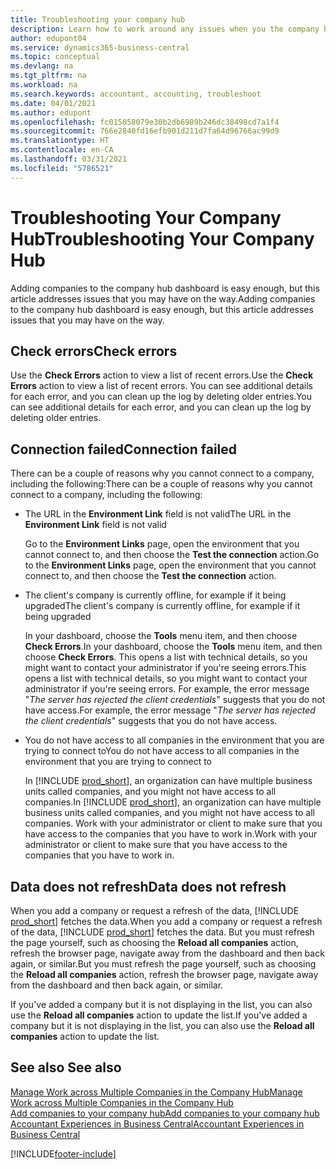 ```yaml
---
title: Troubleshooting your company hub
description: Learn how to work around any issues when you the company hub in Dynamics 365 Business Central to manage work across multiple companies.
author: edupont04
ms.service: dynamics365-business-central
ms.topic: conceptual
ms.devlang: na
ms.tgt_pltfrm: na
ms.workload: na
ms.search.keywords: accountant, accounting, troubleshoot
ms.date: 04/01/2021
ms.author: edupont
ms.openlocfilehash: fc015058079e30b2db6989b246dc38498cd7a1f4
ms.sourcegitcommit: 766e2840fd16efb901d211d7fa64d96766ac99d9
ms.translationtype: HT
ms.contentlocale: en-CA
ms.lasthandoff: 03/31/2021
ms.locfileid: "5786521"
---
```

# <a name="troubleshooting-your-company-hub"></a><span data-ttu-id="af666-103">Troubleshooting Your Company Hub</span><span class="sxs-lookup"><span data-stu-id="af666-103">Troubleshooting Your Company Hub</span></span>

<span data-ttu-id="af666-104">Adding companies to the company hub dashboard is easy enough, but this article addresses issues that you may have on the way.</span><span class="sxs-lookup"><span data-stu-id="af666-104">Adding companies to the company hub dashboard is easy enough, but this article addresses issues that you may have on the way.</span></span>  

## <a name="check-errors"></a><span data-ttu-id="af666-105">Check errors</span><span class="sxs-lookup"><span data-stu-id="af666-105">Check errors</span></span>

<span data-ttu-id="af666-106">Use the **Check Errors** action to view a list of recent errors.</span><span class="sxs-lookup"><span data-stu-id="af666-106">Use the **Check Errors** action to view a list of recent errors.</span></span> <span data-ttu-id="af666-107">You can see additional details for each error, and you can clean up the log by deleting older entries.</span><span class="sxs-lookup"><span data-stu-id="af666-107">You can see additional details for each error, and you can clean up the log by deleting older entries.</span></span>  

## <a name="connection-failed"></a><span data-ttu-id="af666-108">Connection failed</span><span class="sxs-lookup"><span data-stu-id="af666-108">Connection failed</span></span>

<span data-ttu-id="af666-109">There can be a couple of reasons why you cannot connect to a company, including the following:</span><span class="sxs-lookup"><span data-stu-id="af666-109">There can be a couple of reasons why you cannot connect to a company, including the following:</span></span>

- <span data-ttu-id="af666-110">The URL in the **Environment Link** field is not valid</span><span class="sxs-lookup"><span data-stu-id="af666-110">The URL in the **Environment Link** field is not valid</span></span>  

  <span data-ttu-id="af666-111">Go to the **Environment Links** page, open the environment that you cannot connect to, and then choose the **Test the connection** action.</span><span class="sxs-lookup"><span data-stu-id="af666-111">Go to the **Environment Links** page, open the environment that you cannot connect to, and then choose the **Test the connection** action.</span></span>  
- <span data-ttu-id="af666-112">The client's company is currently offline, for example if it being upgraded</span><span class="sxs-lookup"><span data-stu-id="af666-112">The client's company is currently offline, for example if it being upgraded</span></span>

  <span data-ttu-id="af666-113">In your dashboard, choose the **Tools** menu item, and then choose **Check Errors**.</span><span class="sxs-lookup"><span data-stu-id="af666-113">In your dashboard, choose the **Tools** menu item, and then choose **Check Errors**.</span></span> <span data-ttu-id="af666-114">This opens a list with technical details, so you might want to contact your administrator if you're seeing errors.</span><span class="sxs-lookup"><span data-stu-id="af666-114">This opens a list with technical details, so you might want to contact your administrator if you're seeing errors.</span></span> <span data-ttu-id="af666-115">For example, the error message "*The server has rejected the client credentials*" suggests that you do not have access.</span><span class="sxs-lookup"><span data-stu-id="af666-115">For example, the error message "*The server has rejected the client credentials*" suggests that you do not have access.</span></span>  
- <span data-ttu-id="af666-116">You do not have access to all companies in the environment that you are trying to connect to</span><span class="sxs-lookup"><span data-stu-id="af666-116">You do not have access to all companies in the environment that you are trying to connect to</span></span>

  <span data-ttu-id="af666-117">In [!INCLUDE [prod_short](includes/prod_short.md)], an organization can have multiple business units called companies, and you might not have access to all companies.</span><span class="sxs-lookup"><span data-stu-id="af666-117">In [!INCLUDE [prod_short](includes/prod_short.md)], an organization can have multiple business units called companies, and you might not have access to all companies.</span></span> <span data-ttu-id="af666-118">Work with your administrator or client to make sure that you have access to the companies that you have to work in.</span><span class="sxs-lookup"><span data-stu-id="af666-118">Work with your administrator or client to make sure that you have access to the companies that you have to work in.</span></span>  

## <a name="data-does-not-refresh"></a><span data-ttu-id="af666-119">Data does not refresh</span><span class="sxs-lookup"><span data-stu-id="af666-119">Data does not refresh</span></span>

<span data-ttu-id="af666-120">When you add a company or request a refresh of the data, [!INCLUDE [prod_short](includes/prod_short.md)] fetches the data.</span><span class="sxs-lookup"><span data-stu-id="af666-120">When you add a company or request a refresh of the data, [!INCLUDE [prod_short](includes/prod_short.md)] fetches the data.</span></span> <span data-ttu-id="af666-121">But you must refresh the page yourself, such as choosing the **Reload all companies** action, refresh the browser page, navigate away from the dashboard and then back again, or similar.</span><span class="sxs-lookup"><span data-stu-id="af666-121">But you must refresh the page yourself, such as choosing the **Reload all companies** action, refresh the browser page, navigate away from the dashboard and then back again, or similar.</span></span>  

<span data-ttu-id="af666-122">If you've added a company but it is not displaying in the list, you can also use the **Reload all companies** action to update the list.</span><span class="sxs-lookup"><span data-stu-id="af666-122">If you've added a company but it is not displaying in the list, you can also use the **Reload all companies** action to update the list.</span></span>

## <a name="see-also"></a><span data-ttu-id="af666-123">See also </span><span class="sxs-lookup"><span data-stu-id="af666-123">See also</span></span>

[<span data-ttu-id="af666-124">Manage Work across Multiple Companies in the Company Hub</span><span class="sxs-lookup"><span data-stu-id="af666-124">Manage Work across Multiple Companies in the Company Hub</span></span>](company-hub.md)  
[<span data-ttu-id="af666-125">Add companies to your company hub</span><span class="sxs-lookup"><span data-stu-id="af666-125">Add companies to your company hub</span></span>](company-hub-add-company.md)  
[<span data-ttu-id="af666-126">Accountant Experiences in Business Central</span><span class="sxs-lookup"><span data-stu-id="af666-126">Accountant Experiences in Business Central</span></span>](finance-accounting.md)  


[!INCLUDE[footer-include](includes/footer-banner.md)]